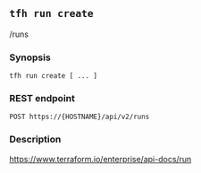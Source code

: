 ## `tfh run create`

/runs

### Synopsis

    tfh run create [ ... ]

### REST endpoint

    POST https://{HOSTNAME}/api/v2/runs

### Description

https://www.terraform.io/enterprise/api-docs/run

